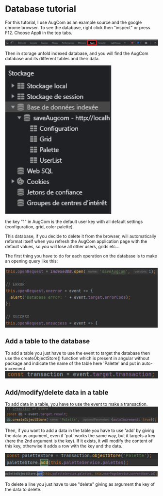 # Database tutorial


For this tutorial, I use AugCom as an example source and the google chrome browser. To see the database, right click then "inspect" or press F12. Choose Appli in the top tabs.

![appli](src/assets/tuto/Appli.png)

Then in storage unfold indexed database, and you will find the AugCom database and its different tables and their data.

![stockage](src/assets/tuto/Stockage.png)

the key "1" in AugCom is the default user key with all default settings (configuration, grid, color palette).

This database, if you decide to delete it from the browser, will automatically reformat itself when you refresh the AugCom application page with the default values, so you will lose all other users, grids etc...

The first thing you have to do for each operation on the database is to make an opening query like this:

![OpenDB](src/assets/tuto/OpenDB.png)


## Add a table to the database

To add a table you just have to use the event to target the database then use the createObjectStore() function which is present in angular without package and indicate the name of the table here 'Palette' and put in auto-increment.
![transaction](src/assets/tuto/Transaction.png)

## Add/modify/delete data in a table

To add data in a table, you have to use the event to make a transaction.
![createTable](src/assets/tuto/CreateTable.png)

Then, if you want to add a data in the table you have to use 'add' by giving the data as argument, even if 'put' works the same way, but it targets a key (here the 2nd argument is the key). If it exists, it will modify the content of this key, otherwise it adds a row with the key and the data.

![add](src/assets/tuto/add.png)

![put](src/assets/tuto/put.png)

To delete a line you just have to use "delete" giving as argument the key of the data to delete.
